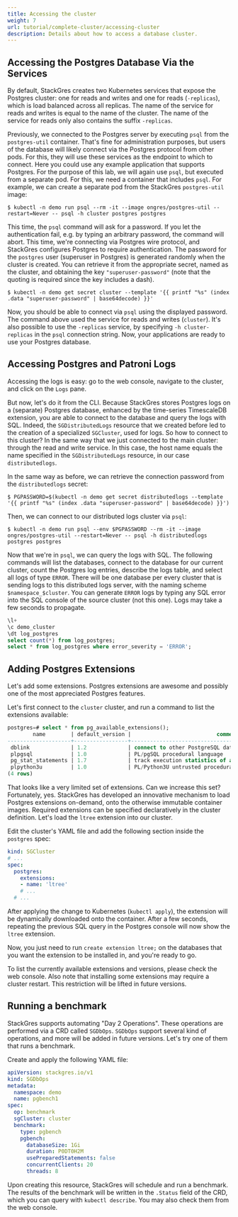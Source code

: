 ```yaml
---
title: Accessing the cluster
weight: 7
url: tutorial/complete-cluster/accessing-cluster
description: Details about how to access a database cluster.
---
```


## Accessing the Postgres Database Via the Services

By default, StackGres creates two Kubernetes services that expose the Postgres cluster: one for reads and writes and one for reads (`-replicas`), which is load balanced across all replicas.
The name of the service for reads and writes is equal to the name of the cluster.
The name of the service for reads only also contains the suffix `-replicas`.

Previously, we connected to the Postgres server by executing `psql` from the `postgres-util` container.
That's fine for administration purposes, but users of the database will likely connect via the Postgres protocol from other pods.
For this, they will use these services as the endpoint to which to connect.
Here you could use any example application that supports Postgres.
For the purpose of this lab, we will again use `psql`, but executed from a separate pod.
For this, we need a container that includes `psql`.
For example, we can create a separate pod from the StackGres `postgres-util` image:

```
$ kubectl -n demo run psql --rm -it --image ongres/postgres-util --restart=Never -- psql -h cluster postgres postgres
```

This time, the `psql` command will ask for a password.
If you let the authentication fail, e.g. by typing an arbitrary password, the command will abort.
This time, we're connecting via Postgres wire protocol, and StackGres configures Postgres to require authentication.
The password for the `postgres` user (superuser in Postgres) is generated randomly when the cluster is created.
You can retrieve it from the appropriate secret, named as the cluster, and obtaining the key `"superuser-password"` (note that the quoting is required since the key includes a dash).

```
$ kubectl -n demo get secret cluster --template '{{ printf "%s" (index .data "superuser-password" | base64decode) }}'
``` 

Now, you should be able to connect via `psql` using the displayed password.
The command above used the service for reads and writes (`cluster`). It's also possible to use the `-replicas` service, by specifying `-h cluster-replicas` in the `psql` connection string.
Now, your applications are ready to use your Postgres database.


## Accessing Postgres and Patroni Logs

Accessing the logs is easy: go to the web console, navigate to the cluster, and click on the `Logs` pane.

But now, let's do it from the CLI.
Because StackGres stores Postgres logs on a (separate) Postgres database, enhanced by the time-series TimescaleDB extension, you are able to connect to the database and query the logs with SQL.
Indeed, the `SGDistributedLogs` resource that we created before led to the creation of a specialized `SGCluster`, used for logs.
So how to connect to this cluster? In the same way that we just connected to the main cluster: through the read and write service.
In this case, the host name equals the name specified in the `SGDistributedLogs` resource, in our case `distributedlogs`.

In the same way as before, we can retrieve the connection password from the `distributedlogs` secret:

```
$ PGPASSWORD=$(kubectl -n demo get secret distributedlogs --template '{{ printf "%s" (index .data "superuser-password" | base64decode) }}')
```

Then, we can connect to our distributed logs cluster via `psql`:

```
$ kubectl -n demo run psql --env $PGPASSWORD --rm -it --image ongres/postgres-util --restart=Never -- psql -h distributedlogs postgres postgres
```

Now that we're in `psql`, we can query the logs with SQL.
The following commands will list the databases, connect to the database for our current cluster, count the Postgres log entries, describe the logs table, and select all logs of type `ERROR`.
There will be one database per every cluster that is sending logs to this distributed logs server, with the naming scheme `$namespace_$cluster`.
You can generate `ERROR` logs by typing any SQL error into the SQL console of the source cluster (not this one).
Logs may take a few seconds to propagate.

```sql
\l+
\c demo_cluster
\dt log_postgres
select count(*) from log_postgres;
select * from log_postgres where error_severity = 'ERROR';
```


## Adding Postgres Extensions

Let's add some extensions.
Postgres extensions are awesome and possibly one of the most appreciated Postgres features.

Let's first connect to the `cluster` cluster, and run a command to list the extensions available:

```sql
postgres=# select * from pg_available_extensions();
        name        | default_version |                           comment                            
--------------------+-----------------+--------------------------------------------------------------
 dblink             | 1.2             | connect to other PostgreSQL databases from within a database
 plpgsql            | 1.0             | PL/pgSQL procedural language
 pg_stat_statements | 1.7             | track execution statistics of all SQL statements executed
 plpython3u         | 1.0             | PL/Python3U untrusted procedural language
(4 rows)
```

That looks like a very limited set of extensions.
Can we increase this set?
Fortunately, yes.
StackGres has developed an innovative mechanism to load Postgres extensions on-demand, onto the otherwise immutable container images.
Required extensions can be specified declaratively in the cluster definition.
Let's load the `ltree` extension into our cluster.

Edit the cluster's YAML file and add the following section inside the `postgres` spec:

```yaml
kind: SGCluster
# ...
spec:
  postgres:
    extensions:
    - name: 'ltree'
    # ...
  # ...
```

After applying the change to Kubernetes (`kubectl apply`), the extension will be dynamically downloaded onto the container.
After a few seconds, repeating the previous SQL query in the Postgres console will now show the `ltree` extension.

Now, you just need to run `create extension ltree;` on the databases that you want the extension to be installed in, and you're ready to go.

To list the currently available extensions and versions, please check the web console.
Also note that installing some extensions may require a cluster restart.
This restriction will be lifted in future versions.


## Running a benchmark

StackGres supports automating "Day 2 Operations".
These operations are performed via a CRD called `SGDbOps`.
`SGDbOps` support several kind of operations, and more will be added in future versions.
Let's try one of them that runs a benchmark.

Create and apply the following YAML file:

```yaml
apiVersion: stackgres.io/v1
kind: SGDbOps
metadata:
  namespace: demo
  name: pgbench1
spec:
  op: benchmark
  sgCluster: cluster
  benchmark:
    type: pgbench
    pgbench:
      databaseSize: 1Gi
      duration: P0DT0H2M
      usePreparedStatements: false
      concurrentClients: 20 
      threads: 8 
```

Upon creating this resource, StackGres will schedule and run a benchmark.
The results of the benchmark will be written in the `.Status` field of the CRD, which you can query with `kubectl describe`.
You may also check them from the web console.
